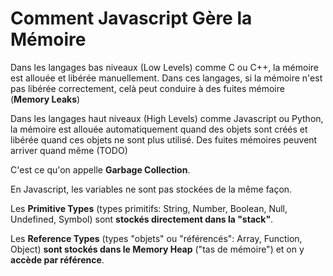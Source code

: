 # Comment Javascript Gère la Mémoire

Dans les langages bas niveaux (Low Levels) comme C ou C++, la mémoire est allouée et libérée manuellement. Dans ces langages, si la mémoire n'est pas libérée correctement, celà peut conduire à des fuites mémoire (**Memory Leaks**)

Dans les langages haut niveaux (High Levels) comme Javascript ou Python, la mémoire est allouée automatiquement quand des objets sont créés et libérée quand ces objets ne sont plus utilisé. Des fuites mémoires peuvent arriver quand même (TODO)

C'est ce qu'on appelle **Garbage Collection**.

En Javascript, les variables ne sont pas stockées de la même façon.

Les **Primitive Types** (types primitifs: String, Number, Boolean, Null, Undefined, Symbol) sont **stockés directement dans la "stack"**.

Les **Reference Types** (types "objets" ou "référencés": Array, Function, Object) **sont stockés dans le Memory Heap** ("tas de mémoire") et on y **accède par référence**.
